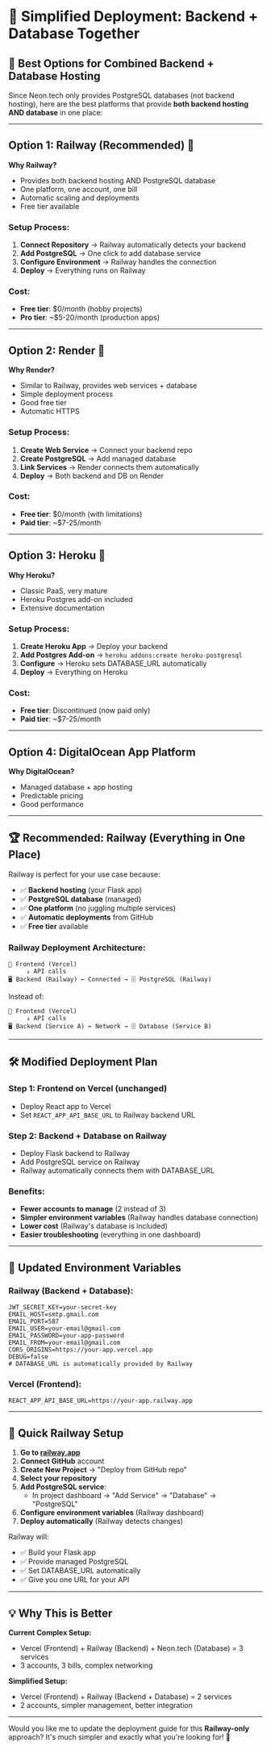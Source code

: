 # 🚀 Simplified Deployment: Backend + Database Together

## 🎯 Best Options for Combined Backend + Database Hosting

Since Neon.tech only provides PostgreSQL databases (not backend hosting), here are the best platforms that provide **both backend hosting AND database** in one place:

---

## Option 1: Railway (Recommended) 🥇

**Why Railway?** 
- Provides both backend hosting AND PostgreSQL database
- One platform, one account, one bill
- Automatic scaling and deployments
- Free tier available

### Setup Process:
1. **Connect Repository** → Railway automatically detects your backend
2. **Add PostgreSQL** → One click to add database service  
3. **Configure Environment** → Railway handles the connection
4. **Deploy** → Everything runs on Railway

### Cost: 
- **Free tier**: $0/month (hobby projects)
- **Pro tier**: ~$5-20/month (production apps)

---

## Option 2: Render 🥈

**Why Render?**
- Similar to Railway, provides web services + database
- Simple deployment process
- Good free tier
- Automatic HTTPS

### Setup Process:
1. **Create Web Service** → Connect your backend repo
2. **Create PostgreSQL** → Add managed database
3. **Link Services** → Render connects them automatically
4. **Deploy** → Both backend and DB on Render

### Cost:
- **Free tier**: $0/month (with limitations)
- **Paid tier**: ~$7-25/month

---

## Option 3: Heroku 🥉

**Why Heroku?**
- Classic PaaS, very mature
- Heroku Postgres add-on included
- Extensive documentation

### Setup Process:
1. **Create Heroku App** → Deploy your backend
2. **Add Postgres Add-on** → `heroku addons:create heroku-postgresql`
3. **Configure** → Heroku sets DATABASE_URL automatically
4. **Deploy** → Everything on Heroku

### Cost:
- **Free tier**: Discontinued (now paid only)
- **Paid tier**: ~$7-25/month

---

## Option 4: DigitalOcean App Platform

**Why DigitalOcean?**
- Managed database + app hosting
- Predictable pricing
- Good performance

---

## 🏆 Recommended: Railway (Everything in One Place)

Railway is perfect for your use case because:
- ✅ **Backend hosting** (your Flask app)
- ✅ **PostgreSQL database** (managed)
- ✅ **One platform** (no juggling multiple services)
- ✅ **Automatic deployments** from GitHub
- ✅ **Free tier** available

### Railway Deployment Architecture:
```
📱 Frontend (Vercel) 
     ↓ API calls
🖥️ Backend (Railway) ← Connected → 🗄️ PostgreSQL (Railway)
```

Instead of:
```
📱 Frontend (Vercel)
     ↓ API calls  
🖥️ Backend (Service A) ← Network → 🗄️ Database (Service B)
```

---

## 🛠️ Modified Deployment Plan

### Step 1: Frontend on Vercel (unchanged)
- Deploy React app to Vercel
- Set `REACT_APP_API_BASE_URL` to Railway backend URL

### Step 2: Backend + Database on Railway
- Deploy Flask backend to Railway  
- Add PostgreSQL service on Railway
- Railway automatically connects them with DATABASE_URL

### Benefits:
- **Fewer accounts to manage** (2 instead of 3)
- **Simpler environment variables** (Railway handles database connection)
- **Lower cost** (Railway's database is included)
- **Easier troubleshooting** (everything in one dashboard)

---

## 🔄 Updated Environment Variables

### Railway (Backend + Database):
```env
JWT_SECRET_KEY=your-secret-key
EMAIL_HOST=smtp.gmail.com
EMAIL_PORT=587
EMAIL_USER=your-email@gmail.com
EMAIL_PASSWORD=your-app-password
EMAIL_FROM=your-email@gmail.com
CORS_ORIGINS=https://your-app.vercel.app
DEBUG=false
# DATABASE_URL is automatically provided by Railway
```

### Vercel (Frontend):
```env
REACT_APP_API_BASE_URL=https://your-app.railway.app
```

---

## 🚀 Quick Railway Setup

1. **Go to [railway.app](https://railway.app)**
2. **Connect GitHub** account
3. **Create New Project** → "Deploy from GitHub repo"
4. **Select your repository**
5. **Add PostgreSQL service**:
   - In project dashboard → "Add Service" → "Database" → "PostgreSQL"
6. **Configure environment variables** (Railway dashboard)
7. **Deploy automatically** (Railway detects changes)

Railway will:
- ✅ Build your Flask app
- ✅ Provide managed PostgreSQL 
- ✅ Set DATABASE_URL automatically
- ✅ Give you one URL for your API

---

## 💡 Why This is Better

**Current Complex Setup:**
- Vercel (Frontend) + Railway (Backend) + Neon.tech (Database) = 3 services
- 3 accounts, 3 bills, complex networking

**Simplified Setup:**
- Vercel (Frontend) + Railway (Backend + Database) = 2 services  
- 2 accounts, simpler management, better integration

---

Would you like me to update the deployment guide for this **Railway-only** approach? It's much simpler and exactly what you're looking for! 🎯
